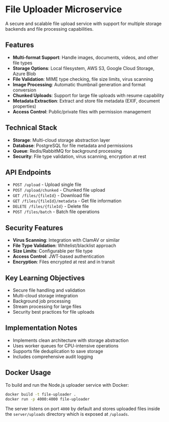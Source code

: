 # File Uploader Microservice

A secure and scalable file upload service with support for multiple storage backends and file processing capabilities.

## Features

- **Multi-format Support**: Handle images, documents, videos, and other file types
- **Storage Options**: Local filesystem, AWS S3, Google Cloud Storage, Azure Blob
- **File Validation**: MIME type checking, file size limits, virus scanning
- **Image Processing**: Automatic thumbnail generation and format conversion
- **Chunked Uploads**: Support for large file uploads with resume capability
- **Metadata Extraction**: Extract and store file metadata (EXIF, document properties)
- **Access Control**: Public/private files with permission management

## Technical Stack

- **Storage**: Multi-cloud storage abstraction layer
- **Database**: PostgreSQL for file metadata and permissions
- **Queue**: Redis/RabbitMQ for background processing
- **Security**: File type validation, virus scanning, encryption at rest

## API Endpoints

- `POST /upload` - Upload single file
- `POST /upload/chunked` - Chunked file upload
- `GET /files/{fileId}` - Download file
- `GET /files/{fileId}/metadata` - Get file information
- `DELETE /files/{fileId}` - Delete file
- `POST /files/batch` - Batch file operations

## Security Features

- **Virus Scanning**: Integration with ClamAV or similar
- **File Type Validation**: Whitelist/blacklist approach
- **Size Limits**: Configurable per file type
- **Access Control**: JWT-based authentication
- **Encryption**: Files encrypted at rest and in transit

## Key Learning Objectives

- Secure file handling and validation
- Multi-cloud storage integration
- Background job processing
- Stream processing for large files
- Security best practices for file uploads

## Implementation Notes

- Implements clean architecture with storage abstraction
- Uses worker queues for CPU-intensive operations
- Supports file deduplication to save storage
- Includes comprehensive audit logging 

## Docker Usage

To build and run the Node.js uploader service with Docker:

```bash
docker build -t file-uploader .
docker run -p 4000:4000 file-uploader
```

The server listens on port `4000` by default and stores uploaded files inside the `server/uploads` directory which is exposed at `/uploads`.
